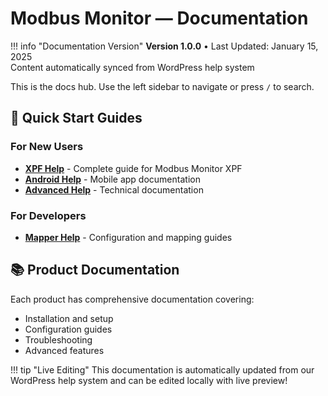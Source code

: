 # Modbus Monitor — Documentation

!!! info "Documentation Version"
    **Version 1.0.0** • Last Updated: January 15, 2025  
    Content automatically synced from WordPress help system

This is the docs hub. Use the left sidebar to navigate or press `/` to search.

## 🚀 Quick Start Guides

### For New Users
- **[XPF Help](imported/xpf-help/)** - Complete guide for Modbus Monitor XPF
- **[Android Help](imported/android-help/)** - Mobile app documentation  
- **[Advanced Help](imported/advanced-help/)** - Technical documentation

### For Developers
- **[Mapper Help](imported/mapper-help/)** - Configuration and mapping guides

## 📚 Product Documentation

Each product has comprehensive documentation covering:
- Installation and setup
- Configuration guides
- Troubleshooting
- Advanced features

!!! tip "Live Editing"
    This documentation is automatically updated from our WordPress help system and can be edited locally with live preview!
